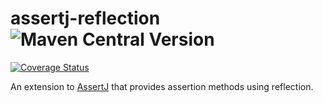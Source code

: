 # assertj-reflection ![Maven Central Version](https://img.shields.io/maven-central/v/io.github.sanderploegsma/assertj-reflection)

[![Coverage Status](https://coveralls.io/repos/github/sanderploegsma/assertj-reflection/badge.svg?branch=main)](https://coveralls.io/github/sanderploegsma/assertj-reflection?branch=main)

An extension to [AssertJ] that provides assertion methods using reflection.

[AssertJ]: https://github.com/assertj/assertj
